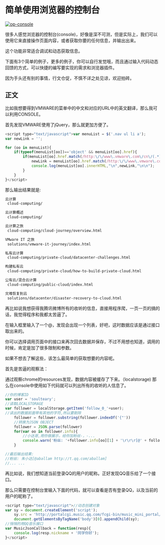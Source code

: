 # 简单使用浏览器的控制台

[![op-console](https://attachment.soulteary.com/2012/11/21/op-console.png "op-console")](https://attachment.soulteary.com/2012/11/21/op-console.png) 

很多人感觉浏览器的控制台(console)，好像是深不可测，但是实际上，我们可以使用它来直接操作页面内容，或者获取你要的任何信息，并输出出来。

这个功能非常适合调试和动态获取信息。

下面有3个简单的例子，更多的例子，你可以自行发觉哦，而且通过输入代码动态回馈的方式，可以快捷的编写要实现的需求和浏览器插件。

因为手头还有别的事情，行文仓促，不慎不详之处见谅，欢迎拍砖。 

## 正文

比如我想要得到VMWARE的菜单中的中文和对应的URL中的英文翻译，那么我可以利用CONSOLE。

首先发现VMWARE使用了jQuery，那么就更加方便了。

```js
<script type="text/javascript">var menuList = $('.nav ul li a');
var newLink = '';

for (oo in menuList){
	if(typeof(menuList[oo])=='object' && menuList[oo].href){
		if(menuList[oo].href.match(/http:\/\/www\.vmware\.com\/cn\/(.*)/i)){
			newLink = menuList[oo].href.match(/http:\/\/www\.vmware\.com\/cn\/(.*)/i)[1];
			console.log(menuList[oo].innerHTML,"\n",newLink,"\n\n");			
		}
	}
}</script> 
```

那么输出结果就是:

```txt
云计算 
 cloud-computing/ 

云计算概述 
 cloud-computing/ 

云计算之旅 
 cloud-computing/cloud-journey/overview.html 

VMware IT 之旅 
 solutions/vmware-it-journey/index.html 

私有云计算 
 cloud-computing/private-cloud/datacenter-challenges.html 

构建私有云 
 cloud-computing/private-cloud/how-to-build-private-cloud.html 

公有云/混合云计算 
 cloud-computing/public-cloud/index.html 

灾难恢复到云 
 solutions/datacenter/disaster-recovery-to-cloud.html 
```

再比如说我想获得我腾讯微博所有的收听的信息，直接用程序爬，一页一页的搞的话，我觉得程序和我都太苦逼了。

在输入框里输入了一个@，发现会出现一个列表，好吧，这时数据应该是通过接口取出来的。

你可以选择调用页面中的接口来再次回去数据并保存，不过不用想也知道，调用的时候，肯定是加了很多限制和参数。

如果不想去了解这些，该怎么最简单的获取想要的内容呢。

首先是苦逼的观察法：

通过观察chrome的resources发现，数据内容被缓存了下来。（localstorage) 那么在console中使用如下代码就可以列出所有的收听的人信息了。

```js
//你的博客ID
var user = 'soulteary';
//读取LOCALSTORAGE
var follower = localStorage.getItem('follow_0_'+user);
//读出的数据前面带有其他的字符,所以要剔除
    follower = follower.substring(follower.indexOf('{"'))
    //转换为JSON OBJECT
    follower = JSON.parse(follower)
    for(var oo in follower.info){
        //小达哥,用你做展示，给你加粉丝-，-...
        console.warn('粉丝: '+follower.info[oo][1] + '\r\r\r[@' + follower.info[oo][0] + ' http://t.qq.com/' + encodeURI(follower.info[oo][0]) + ']' );
    }

//最后输出结果:
//粉丝: 朱小达[@aballam http://t.qq.com/aballam]
//... ...
```

再比如说，我们想知道当前登录QQ的用户的昵称。正好发现QQ音乐给了一个接口。

那么只需要在控制台里输入下面的代码，就可以查看是否有登录QQ，以及当前的用户的昵称了。

```js
<script type="text/javascript">//动态创建对象
var sy = document.createElement('script');
    sy.src = 'http://portalcgi.music.qq.com/fcgi-bin/music_mini_portal/cgi_getuser_info.fcg';
    document.getElementsByTagName('body')[0].appendChild(sy);
//悄悄的用QQ音乐接口
var MusicJsonCallback = function(resp){
    console.log(resp.nickname + '同学你好');
}</script> 
```

